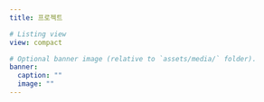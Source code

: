 ```yaml
---
title: 프로젝트

# Listing view
view: compact

# Optional banner image (relative to `assets/media/` folder).
banner:
  caption: ""
  image: ""
---
```

